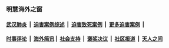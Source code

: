 
### 明慧海外之窗

####  [武汉肺炎](indexes/365.md?t=07110900) &nbsp;|&nbsp;  [迫害案例综述](indexes/328.md?t=07110900) &nbsp;|&nbsp; [迫害致死案例](indexes/277.md?t=07110900)  &nbsp;|&nbsp; [更多迫害案例](indexes/81.md?t=07110900)  &nbsp;|&nbsp; 
####  [时事评论](indexes/19.md?t=07110900) &nbsp;|&nbsp; [海外简讯](indexes/245.md?t=07110900)&nbsp;|&nbsp;  [社会支持](indexes/140.md?t=07110900) &nbsp;|&nbsp; [褒奖决议](indexes/282.md?t=07110900) &nbsp;|&nbsp; [社区报道](indexes/91.md?t=07110900)  &nbsp;|&nbsp; [天人之间](indexes/78.md?t=07110900) 

